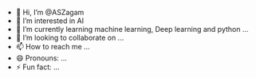- 👋 Hi, I’m @ASZagam
- 👀 I’m interested in AI 
- 🌱 I’m currently learning machine learning, Deep learning and python ...
- 💞️ I’m looking to collaborate on ...
- 📫 How to reach me ...
- 😄 Pronouns: ...
- ⚡ Fun fact: ...

<!---
ASZagam/ASZagam is a ✨ special ✨ repository because its `README.md` (this file) appears on your GitHub profile.
You can click the Preview link to take a look at your changes.
--->
